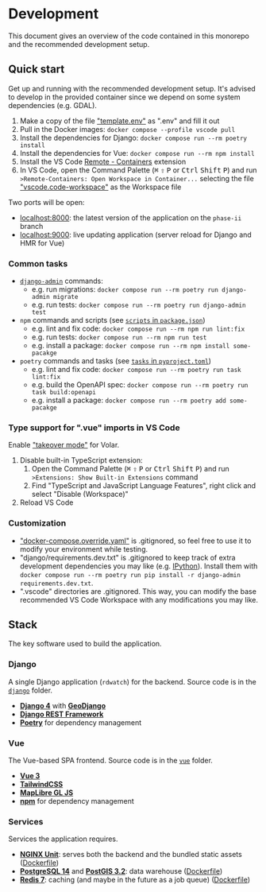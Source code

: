 # Development

This document gives an overview of the code contained in this monorepo and the recommended development setup.

## Quick start

Get up and running with the recommended development setup. It's advised to develop in the provided container since we depend on some system dependencies (e.g. GDAL).

1. Make a copy of the file ["template.env"](https://github.com/ResonantGeoData/RD-WATCH/blob/phase-ii/template.env) as ".env" and fill it out
2. Pull in the Docker images: `docker compose --profile vscode pull`
3. Install the dependencies for Django: `docker compose run --rm poetry install`
4. Install the dependencies for Vue: `docker compose run --rm npm install`
5. Install the VS Code [Remote - Containers](https://marketplace.visualstudio.com/items?itemName=ms-vscode-remote.remote-containers) extension
6. In VS Code, open the Command Palette (<kbd>⌘</kbd> <kbd>⇧</kbd> <kbd>P</kbd> or <kbd>Ctrl</kbd> <kbd>Shift</kbd> <kbd>P</kbd>) and run `>Remote-Containers: Open Workspace in Container...` selecting the file ["vscode.code-workspace"](https://github.com/ResonantGeoData/RD-WATCH/blob/phase-ii/vscode.code-workspace) as the Workspace file

Two ports will be open:

- [localhost:8000](localhost:8000): the latest version of the application on the `phase-ii` branch
- [localhost:9000](localhost:9000): live updating application (server reload for Django and HMR for Vue)

### Common tasks

- [`django-admin`](https://docs.djangoproject.com/en/4.1/ref/django-admin/#migrate) commands:
  - e.g. run migrations: `docker compose run --rm poetry run django-admin migrate`
  - e.g. run tests: `docker compose run --rm poetry run django-admin test`
- `npm` commands and scripts (see [`scripts` in `package.json`](https://github.com/ResonantGeoData/RD-WATCH/blob/phase-ii/vue/package.json#L5))
  - e.g. lint and fix code: `docker compose run --rm npm run lint:fix`
  - e.g. run tests: `docker compose run --rm npm run test`
  - e.g. install a package: `docker compose run --rm npm install some-pacakge`
- `poetry` commands and tasks (see [`tasks` in `pyproject.toml`](https://github.com/ResonantGeoData/RD-WATCH/blob/phase-ii/django/pyproject.toml#L42))
  - e.g. lint and fix code: `docker compose run --rm poetry run task lint:fix`
  - e.g. build the OpenAPI spec: `docker compose run --rm poetry run task build:openapi`
  - e.g. install a package: `docker compose run --rm poetry add some-pacakge`

### Type support for ".vue" imports in VS Code

Enable ["takeover mode"](https://github.com/johnsoncodehk/volar/discussions/471) for Volar.

1. Disable built-in TypeScript extension:
   1. Open the Command Palette (<kbd>⌘</kbd> <kbd>⇧</kbd> <kbd>P</kbd> or <kbd>Ctrl</kbd> <kbd>Shift</kbd> <kbd>P</kbd>) and run `>Extensions: Show Built-in Extensions` command
   2. Find "TypeScript and JavaScript Language Features", right click and select "Disable (Workspace)"
2. Reload VS Code

### Customization

- ["docker-compose.override.yaml"](https://docs.docker.com/compose/extends/) is .gitignored, so feel free to use it to modify your environment while testing.
- "django/requirements.dev.txt" is .gitignored to keep track of extra development dependencies you may like (e.g. [IPython](https://ipython.org/)). Install them with `docker compose run --rm poetry run pip install -r django-admin requirements.dev.txt`.
- ".vscode" directories are .gitignored. This way, you can modify the base recommended VS Code Workspace with any modifications you may like.

## Stack

The key software used to build the application.

### Django

A single Django application (`rdwatch`) for the backend. Source code is in the [`django`](https://github.com/ResonantGeoData/RD-WATCH/tree/phase-ii/django) folder.

- **[Django 4](https://docs.djangoproject.com/en/4.1/contents/)** with **[GeoDjango](https://docs.djangoproject.com/en/4.0/ref/contrib/gis/)**
- **[Django REST Framework](https://www.django-rest-framework.org/)**
- **[Poetry](https://python-poetry.org/docs/)** for dependency management

### Vue

The Vue-based SPA frontend. Source code is in the [`vue`](https://github.com/ResonantGeoData/RD-WATCH/tree/phase-ii/vue) folder.

- **[Vue 3](https://vuejs.org/guide/introduction.html)**
- **[TailwindCSS](https://tailwindcss.com/docs)**
- **[MapLibre GL JS](https://maplibre.org/maplibre-gl-js-docs/api/)**
- **[npm](https://docs.npmjs.com/)** for dependency management

### Services

Services the application requires.

- **[NGINX Unit](https://unit.nginx.org/)**: serves both the backend and the bundled static assets ([Dockerfile](https://github.com/ResonantGeoData/RD-WATCH/blob/phase-ii/Dockerfile))
- **[PostgreSQL 14](https://www.postgresql.org/docs/14/index.html)** and **[PostGIS 3.2](http://www.postgis.net/documentation/)**: data warehouse ([Dockerfile](https://github.com/ResonantGeoData/RD-WATCH/blob/phase-ii/docker/services/postgresql/Dockerfile))
- **[Redis 7](https://redis.io/docs/)**: caching (and maybe in the future as a job queue) ([Dockerfile](https://github.com/ResonantGeoData/RD-WATCH/blob/phase-ii/docker/services/redis/Dockerfile))
